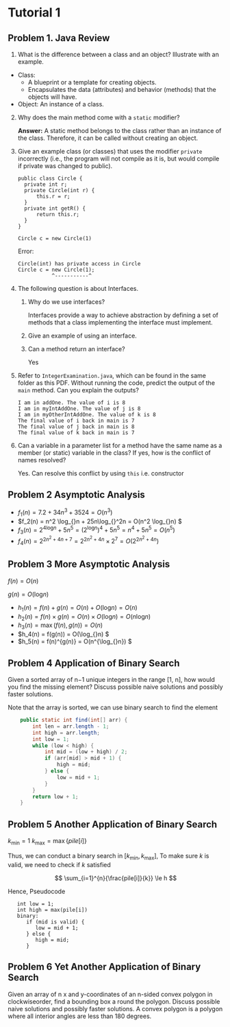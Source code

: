 # Tutorial 1

## Problem 1. Java Review

1. What is the difference between a class and an object? Illustrate with an example.

- Class:
  - A blueprint or a template for creating objects.
  - Encapsulates the data (attributes) and behavior (methods) that the objects will have.
- Object: An instance of a class.

2. Why does the main method come with a `static` modifier?

   **Answer:** A static method belongs to the class rather than an instance of the class. Therefore, it can be called without creating an object.
3. Give an example class (or classes) that uses the modifier
   `private` incorrectly (i.e., the program will not compile as it is, but would compile if private was changed to public).

   ```
   public class Circle {
     private int r;
     private Circle(int r) {
         this.r = r;
     }
     private int getR() {
         return this.r;
     }
   }

   Circle c = new Circle(1)
   ```

   Error:

   ```
   Circle(int) has private access in Circle
   Circle c = new Circle(1);
              ^-----------^
   ```
4. The following question is about Interfaces.

   1. Why do we use interfaces?

      Interfaces provide a way to achieve abstraction
      by defining a set of methods that a class implementing
      the interface must implement.
   2. Give an example of using an interface.
   3. Can a method return an interface?

      Yes
5. Refer to ``IntegerExamination.java``, which can be found in the same folder as this PDF.
   Without running the code, predict the output of the `main` method. Can you explain the
   outputs?

   ```
   I am in addOne. The value of i is 8
   I am in myIntAddOne. The value of j is 8
   I am in myOtherIntAddOne. The value of k is 8
   The final value of i back in main is 7
   The final value of j back in main is 8
   The final value of k back in main is 7
   ```
6. Can a variable in a parameter list for a method have the same name as a member (or static)
   variable in the class? If yes, how is the conflict of names resolved?

   Yes. Can resolve this conflict by using `this` i.e. constructor

## Problem 2 Asymptotic Analysis

- $f_1(n)= 7.2 + 34n^3 + 3524 = O(n^3)$
- $f_2(n) = n^2 \log_{}n + 25n\log_{}^2n = O(n^2 \log_{}n) $
- $f_3(n) = 2^{4\log_{}n} + 5n^5 = (2^{\log_{}n})^4 + 5n^5 = n^4 + 5n^5 = O(n^5)$
- $f_4(n) = 2^{2n^2 + 4n + 7} = 2^{2n^2 + 4n} \times 2^7= O(2^{2n^2 + 4n})$

## Problem 3 More Asymptotic Analysis

$f(n) = O(n)$

$g(n) = O(\log_{}n)$

- $h_1(n) = f(n) + g(n) = O(n) + O(\log_{}n) = O(n)$
- $h_2(n) = f(n) \times g(n) = O(n) \times O(\log_{}n) = O(n\log_{}n)$
- $h_3(n) = \max (f(n), g(n)) = O(n)$
- $h_4(n) = f(g(n)) = O(\log_{}n) $
- $h_5(n) = f(n)^{g(n)} = O(n^{\log_{}n}) $

## Problem 4 Application of Binary Search

Given a sorted array of n−1 unique integers in the range [1, n], how would you find the missing element? Discuss possible naive solutions and possibly faster solutions.

Note that the array is sorted, we can use binary search to find the element

```java
    public static int find(int[] arr) {
        int len = arr.length - 1;
        int high = arr.length;
        int low = 1;
        while (low < high) {
            int mid = (low + high) / 2;
            if (arr[mid] > mid + 1) {
                high = mid;
            } else {
                low = mid + 1;
            }
        }
        return low + 1;
    }
```

## Problem 5 Another Application of Binary Search

$k_{\min} = 1$
$k_{\max} = \max {\{pile[i]}\}$

Thus, we can conduct a binary search in $[k_{\min}, k_{\max}]$, To make sure $k$ is valid, we need to check if $k$ satisfied

$$
\sum_{i=1}^{n}{\frac{pile[i]}{k}} \le h
$$

Hence, Pseudocode

```
   int low = 1;
   int high = max(pile[i])
   binary: 
      if (mid is valid) {
         low = mid + 1;
      } else {
         high = mid;
      }
```

## Problem 6 Yet Another Application of Binary Search

Given an array of n x and y-coordinates of an n-sided convex polygon in clockwiseorder, find a bounding box a round the polygon. Discuss possible naive solutions and possibly faster solutions. A convex polygon is a polygon where all interior angles are less than 180 degrees.
